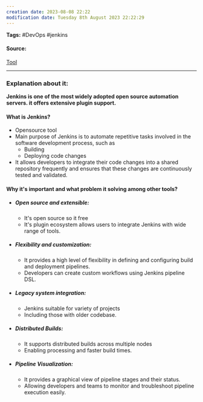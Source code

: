 ```yaml
---
creation date: 2023-08-08 22:22
modification date: Tuesday 8th August 2023 22:22:29
---
```


**Tags:** #DevOps #jenkins

#### Source:
[Tool](https://chat.openai.com/share/4a901cb9-f11d-4d07-9fa9-15404ff7b957)

--------------------------------------

### Explanation about it:

**Jenkins is one of the most widely adopted open source automation servers. it offers extensive plugin support.**

#### What is Jenkins?

* Opensource tool
* Main purpose of Jenkins is to automate repetitive tasks involved in the software development process, such as
	* Building
	* Deploying code changes
* It allows developers to integrate their code changes into a shared repository frequently and ensures that these changes are continuously tested and validated.

#### Why it's important and what problem it solving among other tools?

 * ##### Open source and extensible:
	 * It's open source so it free
	 * It's plugin ecosystem allows users to integrate Jenkins with wide range of tools.
 * ##### Flexibility and customization:
	 * It provides a high level of flexibility in defining and configuring build and deployment pipelines.
	 * Developers can create custom workflows using Jenkins pipeline DSL.
 * ##### Legacy system integration:
	 * Jenkins suitable for variety of projects
	 * Including those with older codebase.
 * ##### Distributed Builds:
	 * It supports distributed builds across multiple nodes
	 * Enabling processing and faster build times.
 * ##### Pipeline Visualization:
	 * It provides a graphical view of pipeline stages and their status.
	 * Allowing developers and teams to monitor and troubleshoot pipeline execution easily.

